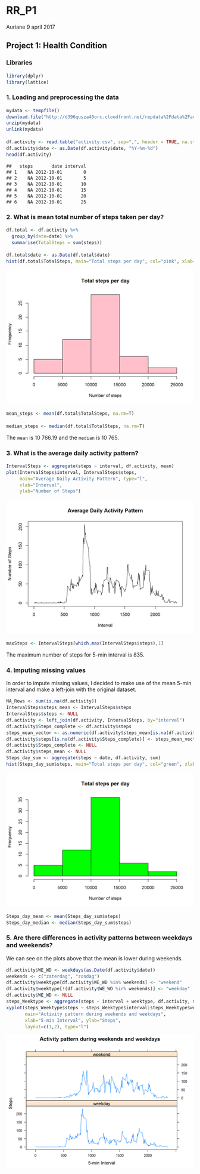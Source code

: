 RR\_P1
================
Auriane
9 april 2017

Project 1: Health Condition
---------------------------

### Libraries

``` r
library(dplyr)
library(lattice)
```

### 1. Loading and preprocessing the data

``` r
mydata <- tempfile()
download.file("http://d396qusza40orc.cloudfront.net/repdata%2Fdata%2Factivity.zip", mydata)
unzip(mydata)
unlink(mydata)

df.activity <- read.table("activity.csv", sep=",", header = TRUE, na.strings = "NA")
df.activity$date <- as.Date(df.activity$date, "%Y-%m-%d")
head(df.activity)
```

    ##   steps       date interval
    ## 1    NA 2012-10-01        0
    ## 2    NA 2012-10-01        5
    ## 3    NA 2012-10-01       10
    ## 4    NA 2012-10-01       15
    ## 5    NA 2012-10-01       20
    ## 6    NA 2012-10-01       25

### 2. What is mean total number of steps taken per day?

``` r
df.total <- df.activity %>%
  group_by(date=date) %>%
  summarise(TotalSteps = sum(steps))

df.total$date <- as.Date(df.total$date)
hist(df.total$TotalSteps, main="Total steps per day", col="pink", xlab="Number of steps")
```

![](Figs/Total%20Steps%20per%20day-1.png)

``` r
mean_steps <- mean(df.total$TotalSteps, na.rm=T)

median_steps <- median(df.total$TotalSteps, na.rm=T)
```

The `mean` is 10 766.19 and the `median` is 10 765.

### 3. What is the average daily activity pattern?

``` r
IntervalSteps <- aggregate(steps ~ interval, df.activity, mean)
plot(IntervalSteps$interval, IntervalSteps$steps, 
     main="Average Daily Activity Pattern", type="l", 
     xlab="Interval", 
     ylab="Number of Steps")
```

![](Figs/Average%20daily%20activity%20pattern-1.png)

``` r
maxSteps <- IntervalSteps[which.max(IntervalSteps$steps),1]
```

The maximum number of steps for 5-min interval is 835.

### 4. Imputing missing values

In order to impute missing values, I decided to make use of the mean 5-min interval and make a left-join with the original dataset.

``` r
NA_Rows <- sum(is.na(df.activity))
IntervalSteps$steps_mean <- IntervalSteps$steps
IntervalSteps$steps <- NULL
df.activity <- left_join(df.activity, IntervalSteps, by="interval")
df.activity$Steps_complete <- df.activity$steps
steps_mean_vector <- as.numeric(df.activity$steps_mean[is.na(df.activity$steps)])
df.activity$steps[is.na(df.activity$Steps_complete)] <- steps_mean_vector
df.activity$Steps_complete <- NULL
df.activity$steps_mean <- NULL
Steps_day_sum <- aggregate(steps ~ date, df.activity, sum)
hist(Steps_day_sum$steps, main="Total steps per day", col="green", xlab="Number of steps")
```

![](Figs/Imputing%20missing%20values-1.png)

``` r
Steps_day_mean <- mean(Steps_day_sum$steps)
Steps_day_median <- median(Steps_day_sum$steps)
```

### 5. Are there differences in activity patterns between weekdays and weekends?

We can see on the plots above that the mean is lower during weekends.

``` r
df.activity$WE_WD <- weekdays(as.Date(df.activity$date))
weekends <- c("zaterdag", "zondag")
df.activity$weektype[df.activity$WE_WD %in% weekends] <- "weekend"
df.activity$weektype[!(df.activity$WE_WD %in% weekends)] <- "weekday"
df.activity$WE_WD <- NULL
steps_Weektype <- aggregate(steps ~ interval + weektype, df.activity, mean)
xyplot(steps_Weektype$steps ~ steps_Weektype$interval|steps_Weektype$weektype, 
       main="Activity pattern during weekends and weekdays",
       xlab="5-min Interval", ylab="Steps",
       layout=c(1,2), type="l")
```

![](Figs/Activity%20pattern%20weekdays%20and%20weekends-1.png)
